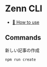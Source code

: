 # Zenn CLI

* [📘 How to use](https://zenn.dev/zenn/articles/zenn-cli-guide)

## Commands

新しい記事の作成

```bash
npm run create
```